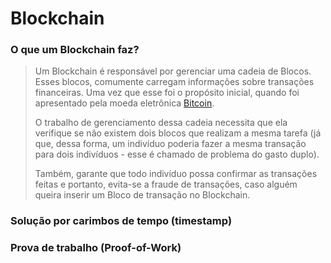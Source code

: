# Blockchain

### O que um Blockchain faz?
> Um Blockchain é responsável por gerenciar uma cadeia de Blocos.
> Esses blocos, comumente carregam informações sobre transações financeiras.
> Uma vez que esse foi o propósito inicial, quando foi apresentado pela moeda eletrônica [Bitcoin](https://bitcoin.org/bitcoin.pdf).
>
> O trabalho de gerenciamento dessa cadeia necessita que ela verifique se não existem dois blocos que realizam a mesma tarefa (já que, dessa forma, um indivíduo poderia fazer a mesma transação para dois indivíduos - esse é chamado de problema do gasto duplo).
>
> Também, garante que todo indivíduo possa confirmar as transações feitas e portanto, evita-se a fraude de transações, caso alguém queira inserir um Bloco de transação no Blockchain.
>
### Solução por carimbos de tempo (timestamp)
>
>
### Prova de trabalho (Proof-of-Work)

